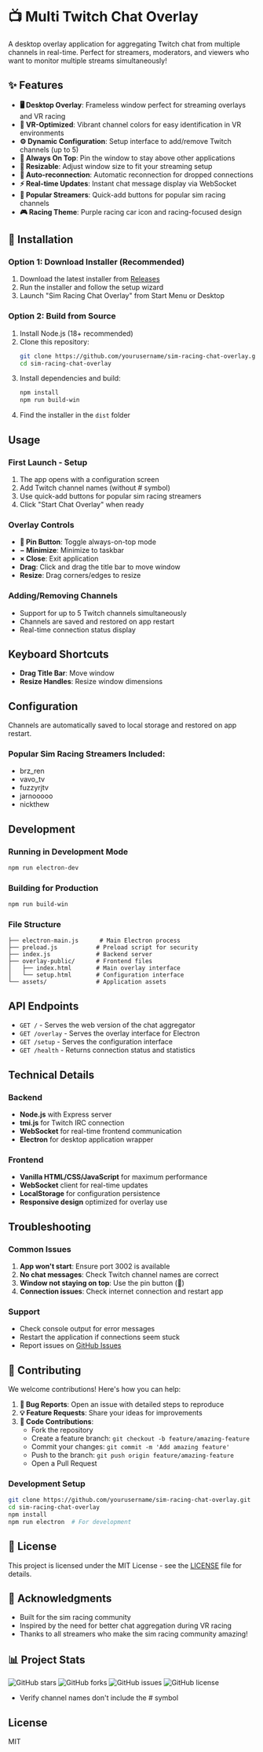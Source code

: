 # 📺 Multi Twitch Chat Overlay

A desktop overlay application for aggregating Twitch chat from multiple channels in real-time. Perfect for streamers, moderators, and viewers who want to monitor multiple streams simultaneously!

## ✨ Features

- **🖥️ Desktop Overlay**: Frameless window perfect for streaming overlays and VR racing
- **🎨 VR-Optimized**: Vibrant channel colors for easy identification in VR environments
- **⚙️ Dynamic Configuration**: Setup interface to add/remove Twitch channels (up to 5)
- **📌 Always On Top**: Pin the window to stay above other applications
- **📏 Resizable**: Adjust window size to fit your streaming setup
- **🔄 Auto-reconnection**: Automatic reconnection for dropped connections
- **⚡ Real-time Updates**: Instant chat message display via WebSocket
- **🏁 Popular Streamers**: Quick-add buttons for popular sim racing channels
- **🎮 Racing Theme**: Purple racing car icon and racing-focused design

## 🚀 Installation

### Option 1: Download Installer (Recommended)
1. Download the latest installer from [Releases](https://github.com/yourusername/sim-racing-chat-overlay/releases)
2. Run the installer and follow the setup wizard
3. Launch "Sim Racing Chat Overlay" from Start Menu or Desktop

### Option 2: Build from Source
1. Install Node.js (18+ recommended)
2. Clone this repository:
   ```bash
   git clone https://github.com/yourusername/sim-racing-chat-overlay.git
   cd sim-racing-chat-overlay
   ```
3. Install dependencies and build:
   ```bash
   npm install
   npm run build-win
   ```
4. Find the installer in the `dist` folder

## Usage

### First Launch - Setup
1. The app opens with a configuration screen
2. Add Twitch channel names (without # symbol)
3. Use quick-add buttons for popular sim racing streamers
4. Click "Start Chat Overlay" when ready

### Overlay Controls
- **📌 Pin Button**: Toggle always-on-top mode
- **− Minimize**: Minimize to taskbar
- **× Close**: Exit application
- **Drag**: Click and drag the title bar to move window
- **Resize**: Drag corners/edges to resize

### Adding/Removing Channels
- Support for up to 5 Twitch channels simultaneously
- Channels are saved and restored on app restart
- Real-time connection status display

## Keyboard Shortcuts

- **Drag Title Bar**: Move window
- **Resize Handles**: Resize window dimensions

## Configuration

Channels are automatically saved to local storage and restored on app restart.

### Popular Sim Racing Streamers Included:
- brz_ren
- vavo_tv  
- fuzzyrjtv
- jarnooooo
- nickthew

## Development

### Running in Development Mode
```bash
npm run electron-dev
```

### Building for Production
```bash
npm run build-win
```

### File Structure
```
├── electron-main.js      # Main Electron process
├── preload.js           # Preload script for security
├── index.js             # Backend server
├── overlay-public/      # Frontend files
│   ├── index.html       # Main overlay interface
│   └── setup.html       # Configuration interface
└── assets/              # Application assets
```

## API Endpoints

- `GET /` - Serves the web version of the chat aggregator
- `GET /overlay` - Serves the overlay interface for Electron
- `GET /setup` - Serves the configuration interface
- `GET /health` - Returns connection status and statistics

## Technical Details

### Backend
- **Node.js** with Express server
- **tmi.js** for Twitch IRC connection  
- **WebSocket** for real-time frontend communication
- **Electron** for desktop application wrapper

### Frontend
- **Vanilla HTML/CSS/JavaScript** for maximum performance
- **WebSocket** client for real-time updates
- **LocalStorage** for configuration persistence
- **Responsive design** optimized for overlay use

## Troubleshooting

### Common Issues
1. **App won't start**: Ensure port 3002 is available
2. **No chat messages**: Check Twitch channel names are correct
3. **Window not staying on top**: Use the pin button (📌)
4. **Connection issues**: Check internet connection and restart app

### Support
- Check console output for error messages
- Restart the application if connections seem stuck
- Report issues on [GitHub Issues](https://github.com/yourusername/sim-racing-chat-overlay/issues)

## 🤝 Contributing

We welcome contributions! Here's how you can help:

1. **🐛 Bug Reports**: Open an issue with detailed steps to reproduce
2. **💡 Feature Requests**: Share your ideas for improvements
3. **🔧 Code Contributions**: 
   - Fork the repository
   - Create a feature branch: `git checkout -b feature/amazing-feature`
   - Commit your changes: `git commit -m 'Add amazing feature'`
   - Push to the branch: `git push origin feature/amazing-feature`
   - Open a Pull Request

### Development Setup
```bash
git clone https://github.com/yourusername/sim-racing-chat-overlay.git
cd sim-racing-chat-overlay
npm install
npm run electron  # For development
```

## 📄 License

This project is licensed under the MIT License - see the [LICENSE](LICENSE) file for details.

## 🙏 Acknowledgments

- Built for the sim racing community
- Inspired by the need for better chat aggregation during VR racing
- Thanks to all streamers who make the sim racing community amazing!

## 📊 Project Stats

![GitHub stars](https://img.shields.io/github/stars/yourusername/sim-racing-chat-overlay?style=social)
![GitHub forks](https://img.shields.io/github/forks/yourusername/sim-racing-chat-overlay?style=social)
![GitHub issues](https://img.shields.io/github/issues/yourusername/sim-racing-chat-overlay)
![GitHub license](https://img.shields.io/github/license/yourusername/sim-racing-chat-overlay)
- Verify channel names don't include the # symbol

## License

MIT
